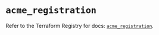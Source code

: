 # `acme_registration`

Refer to the Terraform Registry for docs: [`acme_registration`](https://registry.terraform.io/providers/vancluever/acme/2.32.1/docs/resources/registration).
